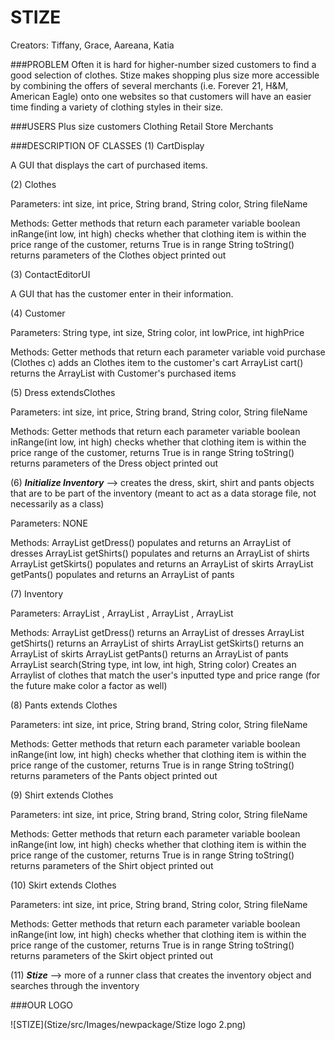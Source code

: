 # STIZE

Creators: Tiffany, Grace, Aareana, Katia

###PROBLEM
Often it is hard for higher-number sized customers to find a good selection of clothes. Stize makes shopping plus size more accessible by combining the offers of several merchants (i.e. Forever 21, H&M, American Eagle) onto one websites so that customers will have an easier time finding a variety of clothing styles in their size.

###USERS
Plus size customers
Clothing Retail Store Merchants

###DESCRIPTION OF CLASSES
(1) CartDisplay

A GUI that displays the cart of purchased items.

(2) Clothes

Parameters: int size, int price, String brand, String color, String fileName

Methods:
Getter methods that return each parameter variable
boolean inRange(int low, int high)
    checks whether that clothing item is within the price range of the customer, returns True is in range
String toString()
    returns parameters of the Clothes object printed out 

(3) ContactEditorUI

A GUI that has the customer enter in their information.

(4) Customer

Parameters: String type, int size, String color, int lowPrice, int highPrice

Methods:
Getter methods that return each parameter variable
void purchase (Clothes c)
    adds an Clothes item to the customer's cart
ArrayList<Clothes> cart()
    returns the ArrayList with Customer's purchased items

(5) Dress extendsClothes

Parameters: int size, int price, String brand, String color, String fileName

Methods:
Getter methods that return each parameter variable
boolean inRange(int low, int high)
    checks whether that clothing item is within the price range of the customer, returns True is in range
String toString()
    returns parameters of the Dress object printed out 

(6) ***Initialize Inventory*** --> creates the dress, skirt, shirt and pants objects that are to be part of the inventory (meant to act as a data storage file, not necessarily as a class)

Parameters: NONE

Methods: 
ArrayList<Dress> getDress()
    populates and returns an ArrayList of dresses
ArrayList<Shirt> getShirts()
    populates and returns an ArrayList of shirts
ArrayList<Skirt> getSkirts()
    populates and returns an ArrayList of skirts
ArrayList<Pants> getPants()
    populates and returns an ArrayList of pants


(7) Inventory

Parameters: ArrayList <Pants>, ArrayList <Dress>, ArrayList <Shirt>, ArrayList <Skirt>

Methods: 
ArrayList<Dress> getDress()
    returns an ArrayList of dresses
ArrayList<Shirt> getShirts()
    returns an ArrayList of shirts
ArrayList<Skirt> getSkirts()
    returns an ArrayList of skirts
ArrayList<Pants> getPants()
    returns an ArrayList of pants
ArrayList<Clothes> search(String type, int low, int high, String color)
    Creates an Arraylist of clothes that match the user's inputted type and price range (for the future make color a factor as well)


(8) Pants extends Clothes

Parameters: int size, int price, String brand, String color, String fileName

Methods:
Getter methods that return each parameter variable
boolean inRange(int low, int high)
    checks whether that clothing item is within the price range of the customer, returns True is in range
String toString()
    returns parameters of the Pants object printed out 

(9) Shirt extends Clothes

Parameters: int size, int price, String brand, String color, String fileName

Methods:
Getter methods that return each parameter variable
boolean inRange(int low, int high)
    checks whether that clothing item is within the price range of the customer, returns True is in range
String toString()
    returns parameters of the Shirt object printed out 

(10) Skirt extends Clothes

Parameters: int size, int price, String brand, String color, String fileName

Methods:
Getter methods that return each parameter variable
boolean inRange(int low, int high)
    checks whether that clothing item is within the price range of the customer, returns True is in range
String toString()
    returns parameters of the Skirt object printed out 

(11) ***Stize*** --> more of a runner class that creates the inventory object and searches through the inventory 

###OUR LOGO

![STIZE](Stize/src/Images/newpackage/Stize logo 2.png) 

